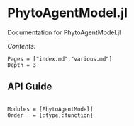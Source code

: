# PhytoAgentModel.jl

Documentation for PhytoAgentModel.jl

_Contents:_

```@contents
Pages = ["index.md","various.md"]
Depth = 3
```

## API Guide

```@index
```

```@autodocs
Modules = [PhytoAgentModel]
Order   = [:type,:function]
```

